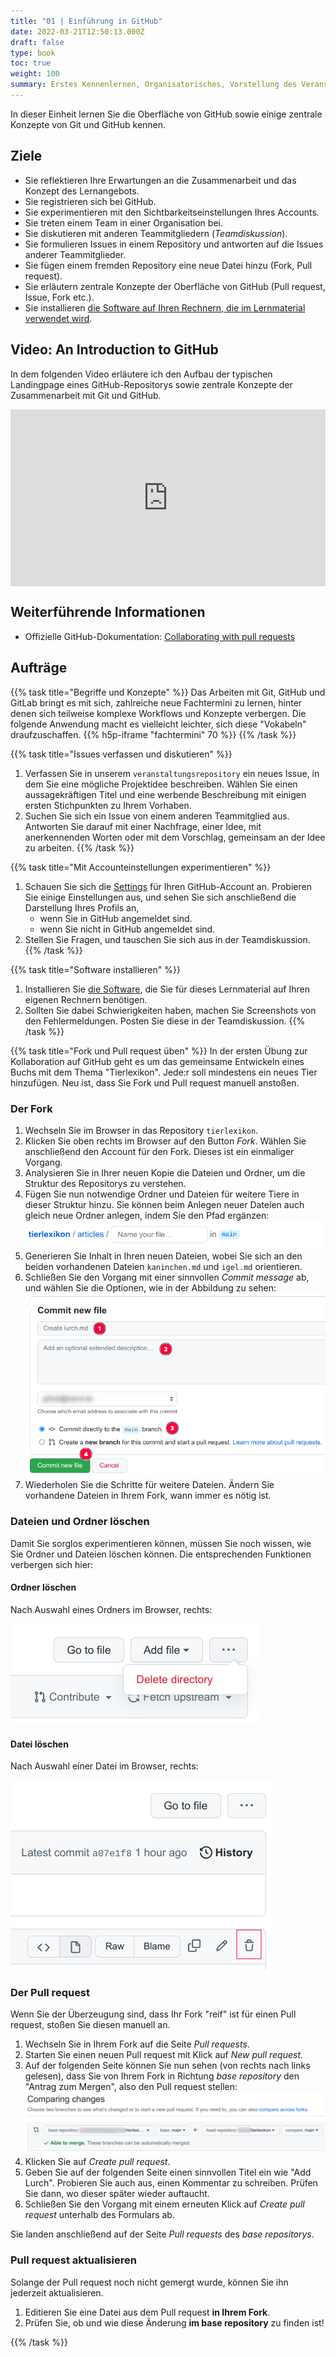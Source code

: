 ```yaml
---
title: "01 | Einführung in GitHub"
date: 2022-03-21T12:50:13.000Z
draft: false
type: book
toc: true
weight: 100
summary: Erstes Kennenlernen, Organisatorisches, Vorstellung des Veranstaltungskonzepts, Onboarding GitHub, gemeinsames Explorieren, Arbeitsauftrag
---
```


In dieser Einheit lernen Sie die Oberfläche von GitHub sowie einige zentrale Konzepte von Git und GitHub kennen.

## Ziele

- Sie reflektieren Ihre Erwartungen an die Zusammenarbeit und das Konzept des Lernangebots.
- Sie registrieren sich bei GitHub.
- Sie experimentieren mit den Sichtbarkeitseinstellungen Ihres Accounts.
- Sie treten einem Team in einer Organisation bei.
- Sie diskutieren mit anderen Teammitgliedern (*Teamdiskussion*).
- Sie formulieren Issues in einem Repository und antworten auf die Issues anderer Teammitglieder.
- Sie fügen einem fremden Repository eine neue Datei hinzu (Fork, Pull request).
- Sie erläutern zentrale Konzepte der Oberfläche von GitHub (Pull request, Issue, Fork etc.).
- Sie installieren [die Software auf Ihren Rechnern, die im Lernmaterial verwendet wird](../../voraussetzungen/software/).

## Video: An Introduction to GitHub

In dem folgenden Video erläutere ich den Aufbau der typischen Landingpage eines GitHub-Repositorys sowie zentrale Konzepte der Zusammenarbeit mit Git und GitHub.

<style>.embed-container { position: relative; padding-bottom: 56.25%; height: 0; overflow: hidden; max-width: 100%; } .embed-container iframe, .embed-container object, .embed-container embed { position: absolute; top: 0; left: 0; width: 100%; height: 100%; }</style><div class='embed-container'><iframe src='https://www.youtube.com/embed//qj9-Nn8rJyc' frameborder='0' allowfullscreen></iframe></div>

## Weiterführende Informationen

- Offizielle GitHub-Dokumentation: [Collaborating with pull requests](https://docs.github.com/en/pull-requests/collaborating-with-pull-requests)

## Aufträge

{{% task title="Begriffe und Konzepte" %}}
Das Arbeiten mit Git, GitHub und GitLab bringt es mit sich, zahlreiche neue Fachtermini zu lernen, hinter denen sich teilweise komplexe Workflows und Konzepte verbergen. Die folgende Anwendung macht es vielleicht leichter, sich diese "Vokabeln" draufzuschaffen.
{{% h5p-iframe "fachtermini" 70 %}}
{{% /task %}}

{{% task title="Issues verfassen und diskutieren" %}}
1. Verfassen Sie in unserem `veranstaltungsrepository` ein neues Issue, in dem Sie eine mögliche Projektidee beschreiben. Wählen Sie einen aussagekräftigen Titel und eine werbende Beschreibung mit einigen ersten Stichpunkten zu Ihrem Vorhaben.
2. Suchen Sie sich ein Issue von einem anderen Teammitglied aus. Antworten Sie darauf mit einer Nachfrage, einer Idee, mit anerkennenden Worten oder mit dem Vorschlag, gemeinsam an der Idee zu arbeiten.
{{% /task %}}

{{% task title="Mit Accounteinstellungen experimentieren" %}}
1. Schauen Sie sich die [Settings](https://github.com/settings/profile) für Ihren GitHub-Account an. Probieren Sie einige Einstellungen aus, und sehen Sie sich anschließend die Darstellung Ihres Profils an,
   - wenn Sie in GitHub angemeldet sind.
   - wenn Sie nicht in GitHub angemeldet sind.
2. Stellen Sie Fragen, und tauschen Sie sich aus in der Teamdiskussion.
{{% /task %}}

{{% task title="Software installieren" %}}
1. Installieren Sie [die Software](../../voraussetzungen/software/), die Sie für dieses Lernmaterial auf Ihren eigenen Rechnern benötigen. 
2. Sollten Sie dabei Schwierigkeiten haben, machen Sie Screenshots von den Fehlermeldungen. Posten Sie diese in der Teamdiskussion.
{{% /task %}}

{{% task title="Fork und Pull request üben" %}}
In der ersten Übung zur Kollaboration auf GitHub geht es um das gemeinsame Entwickeln eines Buchs mit dem Thema "Tierlexikon". Jede:r soll mindestens ein neues Tier hinzufügen. Neu ist, dass Sie Fork und Pull request manuell anstoßen.

### Der Fork 

1. Wechseln Sie im Browser in das Repository `tierlexikon`.
2. Klicken Sie oben rechts im Browser auf den Button *Fork*. Wählen Sie anschließend den Account für den Fork. Dieses ist ein einmaliger Vorgang.
3. Analysieren Sie in Ihrer neuen Kopie die Dateien und Ordner, um die Struktur des Repositorys zu verstehen.
4. Fügen Sie nun notwendige Ordner und Dateien für weitere Tiere in dieser Struktur hinzu. Sie können beim Anlegen neuer Dateien auch gleich neue Ordner anlegen, indem Sie den Pfad ergänzen:  
   ![](neuer-ordner.gif)
5. Generieren Sie Inhalt in Ihren neuen Dateien, wobei Sie sich an den beiden vorhandenen Dateien `kaninchen.md` und `igel.md` orientieren.
6. Schließen Sie den Vorgang mit einer sinnvollen *Commit message* ab, und wählen Sie die Optionen, wie in der Abbildung zu sehen:  
   ![](./screenshot-propose-file.png)
7. Wiederholen Sie die Schritte für weitere Dateien. Ändern Sie vorhandene Dateien in Ihrem Fork, wann immer es nötig ist.

### Dateien und Ordner löschen

Damit Sie sorglos experimentieren können, müssen Sie noch wissen, wie Sie Ordner und Dateien löschen können. Die entsprechenden Funktionen verbergen sich hier:  

#### Ordner löschen

Nach Auswahl eines Ordners im Browser, rechts:

![](./screenshot-ordner-loeschen.png)
#### Datei löschen

Nach Auswahl einer Datei im Browser, rechts:

![](./screenshot-datei-loeschen.png)
### Der Pull request

Wenn Sie der Überzeugung sind, dass Ihr Fork "reif" ist für einen Pull request, stoßen Sie diesen manuell an.

1. Wechseln Sie in Ihrem Fork auf die Seite *Pull requests*.
2. Starten Sie einen neuen Pull request mit Klick auf *New pull request*.
3. Auf der folgenden Seite können Sie nun sehen (von rechts nach links gelesen), dass Sie von Ihrem Fork in Richtung *base repository* den "Antrag zum Mergen", also den Pull request stellen:  
   ![](./screenshot-pull-request.png)
4. Klicken Sie auf *Create pull request*.
5. Geben Sie auf der folgenden Seite einen sinnvollen Titel ein wie "Add Lurch". Probieren Sie auch aus, einen Kommentar zu schreiben. Prüfen Sie dann, wo dieser später wieder auftaucht.
6. Schließen Sie den Vorgang mit einem erneuten Klick auf *Create pull request* unterhalb des Formulars ab.

Sie landen anschließend auf der Seite *Pull requests* des *base repositorys*.

### Pull request aktualisieren

Solange der Pull request noch nicht gemergt wurde, können Sie ihn jederzeit aktualisieren.

1. Editieren Sie eine Datei aus dem Pull request **in Ihrem Fork**. 
2. Prüfen Sie, ob und wie diese Änderung **im base repository** zu finden ist!

{{% /task %}}